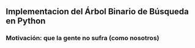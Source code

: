 ## Implementacion del Árbol Binario de Búsqueda en Python
### Motivación: que la gente no sufra (como nosotros)
